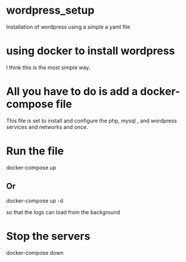 # wordpress_setup
Installation of wordpress using a simple a yaml file

# using docker to install wordpress
I think this is the most simple way.

# All you have to do is add a docker-compose file
This file is set to install and configure the php, mysql , 
and wordpress services and networks and once.

# Run the file
docker-compose up 

## Or
docker-compose up -d

so that the logs can load from the background

# Stop the servers
docker-compose down


